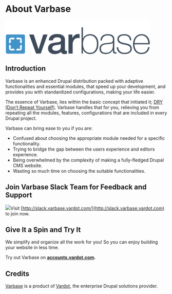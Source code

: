 # About Varbase

![The Ultimate Drupal CMS Starter Kit (Bootstrap Ready)](<.gitbook/assets/Large-Logo Color with padding.png>)

## **Introduction**

Varbase is an enhanced Drupal distribution packed with adaptive functionalities and essential modules, that speed up your development, and provides you with standardized configurations, making your life easier.

The essence of Varbase, lies within the basic concept that initiated it; [DRY (Don’t Repeat Yourself)](https://en.wikipedia.org/wiki/Don't\_repeat\_yourself). Varbase handles that for you, relieving you from repeating all the modules, features, configurations that are included in every Drupal project.

Varbase can bring ease to you if you are:

* Confused about choosing the appropriate module needed for a specific functionality.
* Trying to bridge the gap between the users experience and editors experience.
* Being overwhelmed by the complexity of making a fully-fledged Drupal CMS website.
* Wasting so much time on choosing the suitable functionalities.

## Join Varbase Slack Team for Feedback and Support

[![](https://www.drupal.org/files/varbase-slack-cta\_0.png)](http://slack.varbase.vardot.com)Visit [http://slack.varbase.vardot.com/](http://slack.varbase.vardot.com) to join now.

## Give It a Spin and Try It

We simplify and organize all the work for you! So you can enjoy building your website in less time.

Try out Varbase on [**accounts.vardot.com**](https://accounts.vardot.com)**.**



## Credits

[Varbase](https://www.drupal.org/project/varbase) is a product of [Vardot](https://www.vardot.com), the enterprise Drupal solutions provider.
